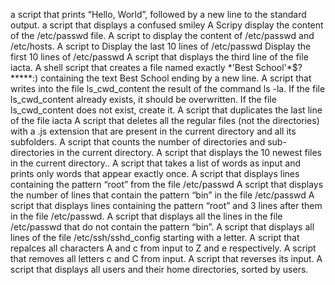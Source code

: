  a script that prints “Hello, World”, followed by a new line to the standard output.
 a script that displays a confused smiley 
A Scripy display the content of the /etc/passwd file. 
A script to display the content of /etc/passwd and /etc/hosts. 
A script to Display the last 10 lines of /etc/passwd 
Display the first 10 lines of /etc/passwd 
A  script that displays the third line of the file iacta. 
A  shell script that creates a file named exactly \*\'Best School\'\*$\?\*\*\*\*\*:) containing the text Best School ending by a new line. 
A script that writes into the file ls_cwd_content the result of the command ls -la. If the file ls_cwd_content already exists, it should be overwritten. If the file ls_cwd_content does not exist, create it. 
A script that duplicates the last line of the file iacta 
A script  that deletes all the regular files (not the directories) with a .js extension that are present in the current directory and all its subfolders. 
A script that counts the number of directories and sub-directories in the current directory. 
A script that displays the 10 newest files in the current directory.. 
A script that  takes a list of words as input and prints only words that appear exactly once. 
A script that displays lines containing the pattern “root” from the file /etc/passwd 
A script that displays the number of lines that contain the pattern “bin” in the file /etc/passwd 
A script that displays  lines containing the pattern “root” and 3 lines after them in the file /etc/passwd. 
A script that displays all the lines in the file /etc/passwd that do not contain the pattern “bin”. 
A script that displays  all lines of the file /etc/ssh/sshd_config starting with a letter. 
A script that repalces all characters A and c from input to Z and e respectively. 
A script that removes all letters c and C from input. 
A script that reverses its input. 
A script that displays all users and their home directories, sorted by users.
